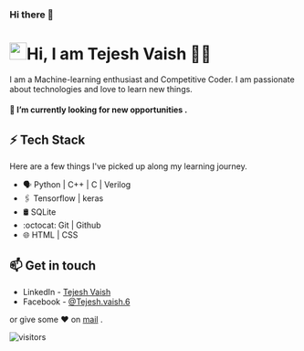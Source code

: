 ### Hi there 👋

<!--
**tejeshvaish/tejeshvaish** is a ✨ _special_ ✨ repository because its `README.md` (this file) appears on your GitHub profile.

Here are some ideas to get you started:

- 🔭 I’m currently working on ...
- 🌱 I’m currently learning ...
- 👯 I’m looking to collaborate on ...
- 🤔 I’m looking for help with ...
- 💬 Ask me about ...
- 📫 How to reach me: ...
- 😄 Pronouns: ...
- ⚡ Fun fact: ...
-->
# <img src="https://raw.githubusercontent.com/tejeshvaish/tejeshvaish/master/gifs/Hi.gif" width="30px">Hi, I am Tejesh Vaish 👨‍💻

I am a Machine-learning enthusiast and Competitive Coder. I am passionate about technologies and love to learn new things.

#### 🔭 I’m currently looking for new opportunities .


## ⚡ Tech Stack

Here are a few things I've picked up along my learning journey.

* 🗣 Python | C++ | C | Verilog 
* 🖇️ Tensorflow | keras
* 🛢️  SQLite 
* :octocat: Git | Github
* 🌐 HTML | CSS

## 📫 Get in touch
- LinkedIn - [Tejesh Vaish](https://www.linkedin.com/in/tejesh-vaish-381bab187/)
- Facebook - [@Tejesh.vaish.6](https://www.facebook.com/Tejesh.vaish6)


 or give some ♥ on [mail](mailto:tvaish96@gmail.com) .



![visitors](https://visitor-badge.glitch.me/badge?page_id=tejeshvaish/tejeshvaish)
